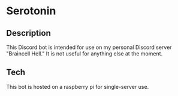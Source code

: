 # Serotonin

## Description

This Discord bot is intended for use on my personal Discord server "Braincell Hell." It is not useful for anything else at the moment.

## Tech

This bot is hosted on a raspberry pi for single-server use.
